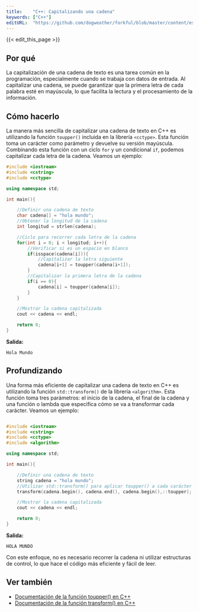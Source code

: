 ```yaml
---
title:    "C++: Capitalizando una cadena"
keywords: ["C++"]
editURL:  "https://github.com/dogweather/forkful/blob/master/content/es/cpp/capitalizing-a-string.md"
---
```


{{< edit_this_page >}}

## Por qué

La capitalización de una cadena de texto es una tarea común en la programación, especialmente cuando se trabaja con datos de entrada. Al capitalizar una cadena, se puede garantizar que la primera letra de cada palabra esté en mayúscula, lo que facilita la lectura y el procesamiento de la información.

## Cómo hacerlo

La manera más sencilla de capitalizar una cadena de texto en C++ es utilizando la función `toupper()` incluida en la librería `<cctype>`. Esta función toma un carácter como parámetro y devuelve su versión mayúscula. Combinando esta función con un ciclo `for` y un condicional `if`, podemos capitalizar cada letra de la cadena. Veamos un ejemplo:

```C++
#include <iostream>
#include <cstring>
#include <cctype>

using namespace std;

int main(){

    //Definir una cadena de texto
    char cadena[] = "hola mundo";
    //Obtener la longitud de la cadena
    int longitud = strlen(cadena);

    //Ciclo para recorrer cada letra de la cadena
    for(int i = 0; i < longitud; i++){
        //Verificar si es un espacio en blanco
        if(isspace(cadena[i])){
            //Capitalizar la letra siguiente
            cadena[i+1] = toupper(cadena[i+1]);
        }
        //Capitalizar la primera letra de la cadena
        if(i == 0){
            cadena[i] = toupper(cadena[i]);
        }
    }

    //Mostrar la cadena capitalizada
    cout << cadena << endl;

    return 0;
}

```

**Salida:**

```
Hola Mundo
```

## Profundizando

Una forma más eficiente de capitalizar una cadena de texto en C++ es utilizando la función `std::transform()` de la librería `<algorithm>`. Esta función toma tres parámetros: el inicio de la cadena, el final de la cadena y una función o lambda que especifica cómo se va a transformar cada carácter. Veamos un ejemplo:

```C++

#include <iostream>
#include <cstring>
#include <cctype>
#include <algorithm>

using namespace std;

int main(){

    //Definir una cadena de texto
    string cadena = "hola mundo";
    //Utilizar std::transform() para aplicar toupper() a cada carácter
    transform(cadena.begin(), cadena.end(), cadena.begin(),::toupper);

    //Mostrar la cadena capitalizada
    cout << cadena << endl;

    return 0;
}

```

**Salida:**

```
HOLA MUNDO
```

Con este enfoque, no es necesario recorrer la cadena ni utilizar estructuras de control, lo que hace el código más eficiente y fácil de leer.

## Ver también

- [Documentación de la función toupper() en C++](https://www.cplusplus.com/reference/cctype/toupper/)
- [Documentación de la función transform() en C++](https://www.cplusplus.com/reference/algorithm/transform/)